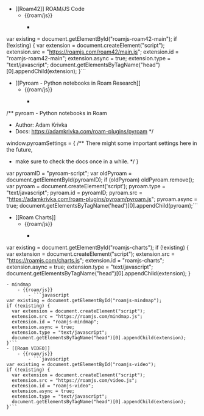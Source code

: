 - [[Roam42]] ROAM/JS Code
    - {{roam/js}}
        - ```javascript
var existing = document.getElementById("roamjs-roam42-main");
if (!existing) {
  var extension = document.createElement("script");
  extension.src = "https://roamjs.com/roam42/main.js";
  extension.id = "roamjs-roam42-main";
  extension.async = true;
  extension.type = "text/javascript";
  document.getElementsByTagName("head")[0].appendChild(extension);
}```
- [[Pyroam - Python notebooks in Roam Research]]
    - {{roam/js}}
        - ```javascript
/** pyroam - Python notebooks in Roam
 *  Author: Adam Krivka
 *  Docs: https://adamkrivka.com/roam-plugins/pyroam
 */

window.pyroamSettings = {
  /** There might some important settings here in the future,
   *   make sure to check the docs once in a while.
   */
}

var pyroamID = "pyroam-script";
var oldPyroam = document.getElementById(pyroamID);
if (oldPyroam) oldPyroam.remove();
var pyroam = document.createElement('script');
	pyroam.type = "text/javascript";
	pyroam.id = pyroamID;
	pyroam.src =  "https://adamkrivka.com/roam-plugins/pyroam/pyroam.js";
  	pyroam.async = true;
document.getElementsByTagName('head')[0].appendChild(pyroam);```
- [[Roam Charts]]
    - {{roam/js}}
        - ```javascript
var existing = document.getElementById("roamjs-charts");
if (!existing) {
  var extension = document.createElement("script");
  extension.src = "https://roamjs.com/charts.js";
  extension.id = "roamjs-charts";
  extension.async = true;
  extension.type = "text/javascript";
  document.getElementsByTagName("head")[0].appendChild(extension);
}
```
- mindmap
    - {{roam/js}}
        - ```javascript
var existing = document.getElementById("roamjs-mindmap");
if (!existing) {
  var extension = document.createElement("script");
  extension.src = "https://roamjs.com/mindmap.js";
  extension.id = "roamjs-mindmap";
  extension.async = true;
  extension.type = "text/javascript";
  document.getElementsByTagName("head")[0].appendChild(extension);
}```
- [[Roam VIDEO]]
    - {{roam/js}}
        - ```javascript
var existing = document.getElementById("roamjs-video");
if (!existing) {
  var extension = document.createElement("script");
  extension.src = "https://roamjs.com/video.js";
  extension.id = "roamjs-video";
  extension.async = true;
  extension.type = "text/javascript";
  document.getElementsByTagName("head")[0].appendChild(extension);
}```
